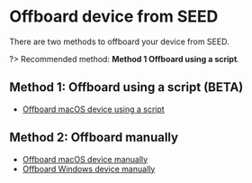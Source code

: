 # Offboard device from SEED

There are two methods to offboard your device from SEED.

?> Recommended method: **Method 1 Offboard using a script**. 

## Method 1: Offboard using a script (BETA)

- [Offboard macOS device using a script](offboard-device/mac-os-using-script)

## Method 2: Offboard manually

- [Offboard macOS device manually](offboard-device/mac-os)
- [Offboard Windows device manually](offboard-device/windows)
